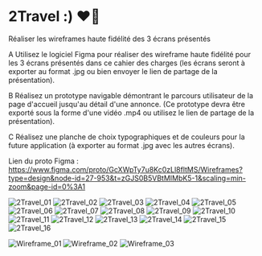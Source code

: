 # 2Travel :) ❤️🌟
Réaliser les wireframes haute fidélité des 3 écrans présentés

A
Utilisez le logiciel Figma pour réaliser des wireframe haute fidélité pour les 3 écrans présentés dans ce cahier des charges 
(les écrans seront à exporter au format .jpg ou bien envoyer le lien de partage de la présentation).

B
Réalisez un prototype navigable démontrant le parcours utilisateur de la page d'accueil jusqu'au détail
d'une annonce. (Ce prototype devra être exporté sous la forme d'une vidéo .mp4 ou utilisez le lien de partage de la présentation).

C
Réalisez une planche de choix typographiques et de couleurs pour la future application (à exporter au
format .jpg avec les autres écrans).

Lien du proto Figma : https://www.figma.com/proto/GcXWpTy7u8Kc0zLl8fltMS/Wireframes?type=design&node-id=27-953&t=zGJS0B5VBtMIMbK5-1&scaling=min-zoom&page-id=0%3A1


![2Travel_01](https://github.com/jocile242/2Travel/assets/146430372/3e3e7199-61d2-4621-9e1e-4dfe2da12acc)
![2Travel_02](https://github.com/jocile242/2Travel/assets/146430372/2c1b95bb-fc3f-4c78-b246-edf984869345)
![2Travel_03](https://github.com/jocile242/2Travel/assets/146430372/32315ce3-d3d3-4107-a17a-8ffcddec811b)
![2Travel_04](https://github.com/jocile242/2Travel/assets/146430372/1b1b39ae-5108-43c5-b7ca-936651fe9159)
![2Travel_05](https://github.com/jocile242/2Travel/assets/146430372/082660b0-98cc-4e9d-bfd1-de21c2a5862b)
![2Travel_06](https://github.com/jocile242/2Travel/assets/146430372/05a25167-e9b5-4bcc-93a0-428f30884adb)
![2Travel_07](https://github.com/jocile242/2Travel/assets/146430372/6232c243-206d-4c07-9766-f23982ee79e0)
![2Travel_08](https://github.com/jocile242/2Travel/assets/146430372/4f5d2efc-10a5-4a67-82e6-4e54365856a8)
![2Travel_09](https://github.com/jocile242/2Travel/assets/146430372/820e1bfa-ee4d-4e75-b9ba-2e88dbe341d2)
![2Travel_10](https://github.com/jocile242/2Travel/assets/146430372/dcc6ea13-53f2-4f63-a13c-248fd72a3516)
![2Travel_11](https://github.com/jocile242/2Travel/assets/146430372/da4612f3-2adc-4b8d-8665-55dd2763e194)
![2Travel_12](https://github.com/jocile242/2Travel/assets/146430372/3e8b25ac-3628-435f-8aab-3698bc4eea73)
![2Travel_13](https://github.com/jocile242/2Travel/assets/146430372/345b61d1-0713-4e8c-82ce-3f1172f354d6)
![2Travel_14](https://github.com/jocile242/2Travel/assets/146430372/794fff14-c078-45b7-80cd-bb0df1e22470)
![2Travel_15](https://github.com/jocile242/2Travel/assets/146430372/698eef98-f01f-4502-bab6-87a44e897fab)
![2Travel_16](https://github.com/jocile242/2Travel/assets/146430372/2514c860-8b15-4313-8972-d71c76e65d78)


![Wireframe_01](https://github.com/jocile242/2Travel/assets/146430372/32dab265-8d7d-45f7-a233-dfd0965e55a9)
![Wireframe_02](https://github.com/jocile242/2Travel/assets/146430372/cb75dbbe-c4d0-4ae6-89e6-1439aabfb07a)
![Wireframe_03](https://github.com/jocile242/2Travel/assets/146430372/0833239d-1e39-4ab1-adca-822a99cb39f2)




